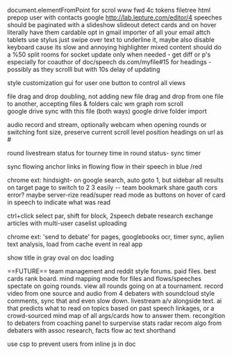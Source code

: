 document.elementFromPoint for scrol
www fwd
4c tokens
filetree html
prepop user with contacts google
http://lab.lepture.com/editor/4
speeches should be paginated with a slideshow slideout
detect cards and on hover literally have them cardable
opt in gmail importer of all your email attch
tablets use stylus just swipe over text to underline  it, maybe also disable keyboard cause its slow and annoying
highlighter mixed content should do a %50 split
rooms for socket
update only when needed - get diff or p's especially for coauthor of doc/speech
ds.com/myfile#15 for headings - possibly as they scrolll but with 10s delay of updating

style customization gui for user
one button to control all views

file drag and drop doubling, not adding new
file drag and drop from one file to another, accepting files & folders
calc wm graph rom scroll              
google drive sync with this file (both ways)
google drive folder import

audio record and stream, optionally webcam
when opening rounds or switching font size, preserve current scroll level position
headings on url as #

round livestream status for tourney
time in round status- sync timer

sync flowing
anchor links in flowing
flow in their speech in blue /red

chrome ext: hindsight- on google search, auto goto 1, but sidebar all results on target page to switch to 2 3 easily -- team bookmark share
gauth cors error? maybe server-rize
read/super read mode as buttons on hover of card in speech to indicate what was read

ctrl+click select par, shift for block, 2speech
debate
research
exchange
articles with
multi-user
caselist uploading

chrome ext: 'send to debate' for pages, googlebooks ocr, timer sync, aylien text analysis, load from cache event in real app

show title in gray oval on doc loading

==FUTURE==
 team management and reddit style forums. paid files. best cards rank board. mind mapping mode for files and flows/speeches  
 spectate on going rounds. view all rounds going on at a tournament. record video from one source and audio from 4 debaters with soundcloud style comments, sync that and even slow down. livestream a/v alongside text.
 ai that predicts what to read on topics based on past speech linkages, or a crowd-sourced mind map of all args/cards how to answer them. recongition to debaters from coaching panel to surpervise stats
radar recom algo from debaters with assoc research, facts flow ac text shorthand

use csp to prevent users from inline js in doc
